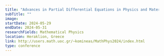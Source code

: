 ```yaml
---
title: "Advances in Partial Differential Equations in Physics and Materials Science"
subTitle: ""
image:
startDate: 2024-05-29
endDate: 2024-05-31
researchFields: Mathematical Physics
location: Heraklion, Greece
link: http://users.math.uoc.gr/~komineas/MathPhys2024/index.html
type: conference
---
```

